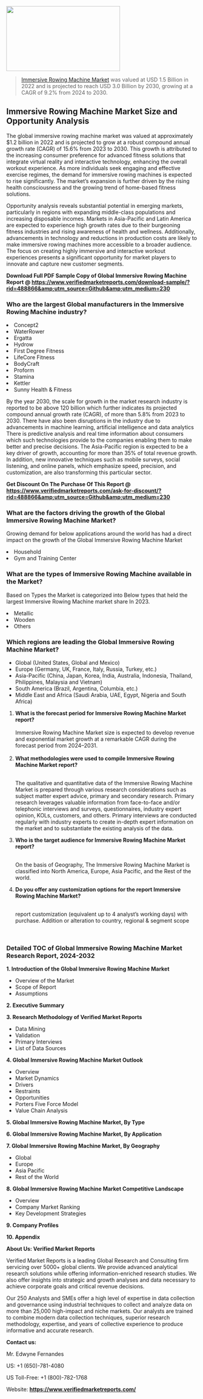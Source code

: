 <img src="https://ffe5etoiles.com/wp-content/uploads/2024/12/MST1-300x171.png" alt="" width="300" height="171" class="alignnone size-medium wp-image-20088" /><blockquote><p><p><a href="https://www.verifiedmarketreports.com/download-sample/?rid=488866&utm_source=Github&utm_medium=230" target="_blank">Immersive Rowing Machine Market</a> was valued at USD 1.5 Billion in 2022 and is projected to reach USD 3.0 Billion by 2030, growing at a CAGR of 9.2% from 2024 to 2030.</p></blockquote><p><h2>Immersive Rowing Machine Market Size and Opportunity Analysis</h2><p>The global immersive rowing machine market was valued at approximately $1.2 billion in 2022 and is projected to grow at a robust compound annual growth rate (CAGR) of 15.6% from 2023 to 2030. This growth is attributed to the increasing consumer preference for advanced fitness solutions that integrate virtual reality and interactive technology, enhancing the overall workout experience. As more individuals seek engaging and effective exercise regimes, the demand for immersive rowing machines is expected to rise significantly. The market’s expansion is further driven by the rising health consciousness and the growing trend of home-based fitness solutions.</p><p>Opportunity analysis reveals substantial potential in emerging markets, particularly in regions with expanding middle-class populations and increasing disposable incomes. Markets in Asia-Pacific and Latin America are expected to experience high growth rates due to their burgeoning fitness industries and rising awareness of health and wellness. Additionally, advancements in technology and reductions in production costs are likely to make immersive rowing machines more accessible to a broader audience. The focus on creating highly immersive and interactive workout experiences presents a significant opportunity for market players to innovate and capture new customer segments.</p></p><p class=""><strong>Download Full PDF Sample Copy of Global Immersive Rowing Machine Report @ <a href="https://www.verifiedmarketreports.com/download-sample/?rid=488866&amp;utm_source=Github&amp;utm_medium=230" target="_blank">https://www.verifiedmarketreports.com/download-sample/?rid=488866&amp;utm_source=Github&amp;utm_medium=230</a></strong></p><h3 id="" class="">Who are the largest Global manufacturers in the Immersive Rowing Machine industry?</h3><p><li>Concept2</li><li> WaterRower</li><li> Ergatta</li><li> Hydrow</li><li> First Degree Fitness</li><li> LifeCore Fitness</li><li> BodyCraft</li><li> Proform</li><li> Stamina</li><li> Kettler</li><li> Sunny Health & Fitness</li></p><div class=""><div class="" dir="" data-message-author-role="" data-message-id="" data-message-model-slug=""><div class=""><div class=""><div class=""><div class="" dir="" data-message-author-role="" data-message-id="" data-message-model-slug=""><div class=""><div class=""><p>By the year 2030, the scale for growth in the market research industry is reported to be above 120 billion which further indicates its projected compound annual growth rate (CAGR), of more than 5.8% from 2023 to 2030. There have also been disruptions in the industry due to advancements in machine learning, artificial intelligence and data analytics There is predictive analysis and real time information about consumers which such technologies provide to the companies enabling them to make better and precise decisions. The Asia-Pacific region is expected to be a key driver of growth, accounting for more than 35% of total revenue growth. In addition, new innovative techniques such as mobile surveys, social listening, and online panels, which emphasize speed, precision, and customization, are also transforming this particular sector.</p><p><strong>Get Discount On The Purchase Of This Report @&nbsp; <a href="https://www.verifiedmarketreports.com/ask-for-discount/?rid=488866&amp;utm_source=Github&amp;utm_medium=230" target="_blank">https://www.verifiedmarketreports.com/ask-for-discount/?rid=488866&amp;utm_source=Github&amp;utm_medium=230</a></strong></p></div></div></div></div></div></div></div></div><h3 id="" class="">What are the factors driving the growth of the Global Immersive Rowing Machine Market?</h3><p id="" class="">Growing demand for below applications around the world has had a direct impact on the growth of the Global Immersive Rowing Machine Market</p><p id="" class=""><li>Household</li><li> Gym and Training Center</li></p><h3 id="" class="">What are the types of Immersive Rowing Machine available in the Market?</h3><p id="" class="">Based on Types the Market is categorized into Below types that held the largest Immersive Rowing Machine market share In 2023.</p><p id="" class=""><li>Metallic</li><li> Wooden</li><li> Others</li></p><h3 id="" class="">Which regions are leading the Global Immersive Rowing Machine Market?</h3><ul><li>Global (United States, Global and Mexico)</li><li>Europe (Germany, UK, France, Italy, Russia, Turkey, etc.)</li><li>Asia-Pacific (China, Japan, Korea, India, Australia, Indonesia, Thailand, Philippines, Malaysia and Vietnam)</li><li>South America (Brazil, Argentina, Columbia, etc.)</li><li>Middle East and Africa (Saudi Arabia, UAE, Egypt, Nigeria and South Africa)</li></ul><p><ol><li><strong>What is the forecast period for Immersive Rowing Machine Market report?<br /></strong><br /><span data-sheets-root="1" data-sheets-value="{&quot;1&quot;:2,&quot;2&quot;:&quot;XXXX size is expected to develop revenue and exponential market growth at a remarkable CAGR during the forecast period from 2024&ndash;2030.&quot;}" data-sheets-userformat="{&quot;2&quot;:12674,&quot;4&quot;:{&quot;1&quot;:2,&quot;2&quot;:16776960},&quot;10&quot;:2,&quot;11&quot;:0,&quot;15&quot;:&quot;Arial&quot;,&quot;16&quot;:12}">Immersive Rowing Machine Market size is expected to develop revenue and exponential market growth at a remarkable CAGR during the forecast period from 2024&ndash;2031.</span><br /><br /></li><li><strong>What methodologies were used to compile Immersive Rowing Machine Market report?<br /><br /></strong><p>The qualitative and quantitative data of the&nbsp;Immersive Rowing Machine Market is prepared through various research considerations such as subject matter expert advice, primary and secondary research. Primary research leverages valuable information from face-to-face and/or telephonic interviews and surveys, questionnaires, industry expert opinion, KOLs, customers, and others. Primary interviews are conducted regularly with industry experts to create in-depth expert information on the market and to substantiate the existing analysis of the data.&nbsp;</p></li><li><strong>Who is the target audience for Immersive Rowing Machine Market report?<br /><br /></strong><p>On the basis of Geography, The&nbsp;Immersive Rowing Machine Market is classified into North America, Europe, Asia Pacific, and the Rest of the world.</p></li><li><strong>Do you offer any customization options for the report Immersive Rowing Machine Market?<br /><br /></strong><p>report customization (equivalent up to 4 analyst&rsquo;s working days) with purchase. Addition or alteration to country, regional &amp; segment scope</p><p>&nbsp;</p></li></ol></p><h3 id="" class="">Detailed TOC of Global Immersive Rowing Machine Market Research Report, 2024-2032</h3><p id="" class=""><strong>1. Introduction of the Global Immersive Rowing Machine Market</strong></p><ul><li>Overview of the Market</li><li>Scope of Report</li><li>Assumptions</li></ul><p id="" class=""><strong>2. Executive Summary</strong></p><p id="" class=""><strong>3. Research Methodology of&nbsp;Verified Market Reports</strong></p><ul><li>Data Mining</li><li>Validation</li><li>Primary Interviews</li><li>List of Data Sources</li></ul><p id="" class=""><strong>4. Global Immersive Rowing Machine Market Outlook</strong></p><ul><li>Overview</li><li>Market Dynamics</li><li>Drivers</li><li>Restraints</li><li>Opportunities</li><li>Porters Five Force Model</li><li>Value Chain Analysis</li></ul><p id="" class=""><strong>5. Global Immersive Rowing Machine Market, By&nbsp;Type</strong></p><p id="" class=""><strong>6. Global Immersive Rowing Machine Market, By Application</strong></p><p id="" class=""><strong>7. Global Immersive Rowing Machine Market, By Geography</strong></p><ul><li>Global</li><li>Europe</li><li>Asia Pacific</li><li>Rest of the World</li></ul><p id="" class=""><strong>8. Global Immersive Rowing Machine Market Competitive Landscape</strong></p><ul><li>Overview</li><li>Company Market Ranking</li><li>Key Development Strategies</li></ul><p id="" class=""><strong>9. Company Profiles</strong></p><p id="" class=""><strong>10. Appendix</strong></p><p id="" class=""><strong>About Us: Verified Market Reports</strong></p><p id="" class="">Verified Market Reports is a leading Global Research and Consulting firm servicing over 5000+ global clients. We provide advanced analytical research solutions while offering information-enriched research studies. We also offer insights into strategic and growth analyses and data necessary to achieve corporate goals and critical revenue decisions.</p><p id="" class="">Our 250 Analysts and SMEs offer a high level of expertise in data collection and governance using industrial techniques to collect and analyze data on more than 25,000 high-impact and niche markets. Our analysts are trained to combine modern data collection techniques, superior research methodology, expertise, and years of collective experience to produce informative and accurate research.</p><p id="" class=""><strong>Contact us:</strong></p><p id="" class="">Mr. Edwyne Fernandes</p><p id="" class="">US: +1 (650)-781-4080</p><p id="" class="">US Toll-Free: +1 (800)-782-1768</p><p id="" class="">Website: <a target="" data-test-app-aware-link=""><strong>https://www.verifiedmarketreports.com/</strong></a></p>
